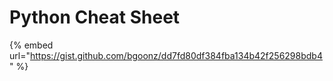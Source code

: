 # Python Cheat Sheet

{% embed url="https://gist.github.com/bgoonz/dd7fd80df384fba134b42f256298bdb4" %}



